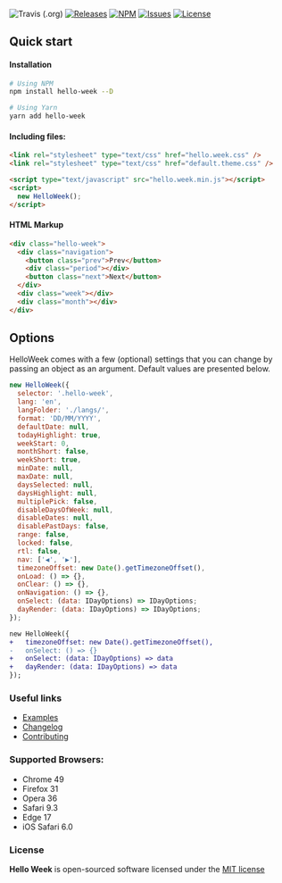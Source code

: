 ![Travis (.org)](https://img.shields.io/travis/mauroreisvieira/hello-week?style=for-the-badge)
[![Releases](https://img.shields.io/github/release/mauroreisvieira/hello-week.svg?color=%234c1&style=for-the-badge)](https://github.com/mauroreisvieira/hello-week/releases)
[![NPM](https://img.shields.io/npm/dt/hello-week.svg?style=for-the-badge)](https://www.npmjs.com/package/hello-week)
[![Issues](https://img.shields.io/github/issues/mauroreisvieira/hello-week.svg?style=for-the-badge)](https://github.com/mauroreisvieira/hello-week/issues)
[![License](https://img.shields.io/badge/license-MIT-blue.svg?color=%234c1&style=for-the-badge)](https://github.com/mauroreisvieira/hello-week/blob/master/LICENSE)

## Quick start

#### Installation

```bash
# Using NPM
npm install hello-week --D

# Using Yarn
yarn add hello-week
```

#### Including files:

```html
<link rel="stylesheet" type="text/css" href="hello.week.css" />
<link rel="stylesheet" type="text/css" href="default.theme.css" />

<script type="text/javascript" src="hello.week.min.js"></script>
<script>
  new HelloWeek();
</script>
```

#### HTML Markup

```html
<div class="hello-week">
  <div class="navigation">
    <button class="prev">Prev</button>
    <div class="period"></div>
    <button class="next">Next</button>
  </div>
  <div class="week"></div>
  <div class="month"></div>
</div>
```

## Options

HelloWeek comes with a few (optional) settings that you can change by passing an object as an argument.
Default values are presented below.

```js
new HelloWeek({
  selector: '.hello-week',
  lang: 'en',
  langFolder: './langs/',
  format: 'DD/MM/YYYY',
  defaultDate: null,
  todayHighlight: true,
  weekStart: 0,
  monthShort: false,
  weekShort: true,
  minDate: null,
  maxDate: null,
  daysSelected: null,
  daysHighlight: null,
  multiplePick: false,
  disableDaysOfWeek: null,
  disableDates: null,
  disablePastDays: false,
  range: false,
  locked: false,
  rtl: false,
  nav: ['◀', '▶'],
  timezoneOffset: new Date().getTimezoneOffset(),
  onLoad: () => {},
  onClear: () => {},
  onNavigation: () => {},
  onSelect: (data: IDayOptions) => IDayOptions;
  dayRender: (data: IDayOptions) => IDayOptions;
});
```

```diff
new HelloWeek({
+   timezoneOffset: new Date().getTimezoneOffset(),
-   onSelect: () => {}
+   onSelect: (data: IDayOptions) => data
+   dayRender: (data: IDayOptions) => data
});
```

### Useful links

- [Examples](https://hello-week.now.sh/#/)
- [Changelog](CHANGELOG.md)
- [Contributing](CONTRIBUTING.md)

### Supported Browsers:

- Chrome 49
- Firefox 31
- Opera 36
- Safari 9.3
- Edge 17
- iOS Safari 6.0

### License

**Hello Week** is open-sourced software licensed under the [MIT license](http://opensource.org/licenses/MIT)

